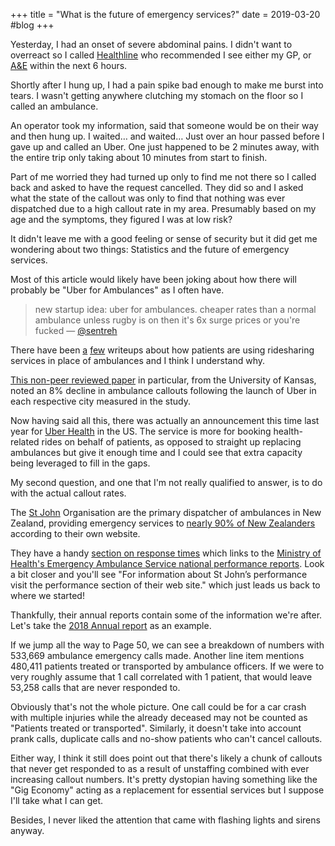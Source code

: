 +++
title = "What is the future of emergency services?"
date = 2019-03-20
#blog
+++

Yesterday, I had an onset of severe abdominal pains. I didn't want to overreact so I called [Healthline](https://www.health.govt.nz/your-health/services-and-support/health-care-services/healthline) who recommended I see either my GP, or [A&E](https://en.wikipedia.org/wiki/Emergency_department) within the next 6 hours.

Shortly after I hung up, I had a pain spike bad enough to make me burst into tears. I wasn't getting anywhere clutching my stomach on the floor so I called an ambulance.

An operator took my information, said that someone would be on their way and then hung up. I waited… and waited… Just over an hour passed before I gave up and called an Uber. One just happened to be 2 minutes away, with the entire trip only taking about 10 minutes from start to finish.

Part of me worried they had turned up only to find me not there so I called back and asked to have the request cancelled. They did so and I asked what the state of the callout was only to find that nothing was ever dispatched due to a high callout rate in my area. Presumably based on my age and the symptoms, they figured I was at low risk?

It didn't leave me with a good feeling or sense of security but it did get me wondering about two things: Statistics and the future of emergency services.

Most of this article would likely have been joking about how there will probably be "Uber for Ambulances" as I often have.

> new startup idea: uber for ambulances. cheaper rates than a normal ambulance unless rugby is on then it's 6x surge prices or you're fucked — [@sentreh](https://twitter.com/sentreh)

There have been [a](https://www.nytimes.com/2018/10/01/upshot/uber-lyft-and-the-urgency-of-saving-money-on-ambulances.html) [few](https://www.buzzfeednews.com/article/carolineodonovan/taking-uber-lyft-emergency-room-legal-liabilities) writeups about how patients are using ridesharing services in place of ambulances and I think I understand why.

[This non-peer reviewed paper](http://www2.ku.edu/~kuwpaper/2017Papers/201708.pdf) in particular, from the University of Kansas, noted an 8% decline in ambulance callouts following the launch of Uber in each respective city measured in the study.

Now having said all this, there was actually an announcement this time last year for [Uber Health](https://www.uber.com/newsroom/uber-health/) in the US. The service is more for booking health-related rides on behalf of patients, as opposed to straight up replacing ambulances but give it enough time and I could see that extra capacity being leveraged to fill in the gaps.

My second question, and one that I'm not really qualified to answer, is to do with the actual callout rates.

The [St John](https://en.wikipedia.org/wiki/St_John_New_Zealand) Organisation are the primary dispatcher of ambulances in New Zealand, providing emergency services to [nearly 90% of New Zealanders](https://www.stjohn.org.nz/What-we-do/St-John-Ambulance-Services/) according to their own website.

They have a handy [section on response times](https://www.stjohn.org.nz/News--Info/Our-Performance/Response-Times/) which links to the [Ministry of Health's Emergency Ambulance Service national performance reports](https://www.health.govt.nz/new-zealand-health-system/key-health-sector-organisations-and-people/naso-national-ambulance-sector-office/emergency-ambulance-services-eas/performance-quality-and-safety/emergency-ambulance-service-national-performance-reports). Look a bit closer and you'll see "For information about St John’s performance visit the performance section of their web site." which just leads us back to where we started!

Thankfully, their annual reports contain some of the information we're after. Let's take the [2018 Annual report](https://www.stjohn.org.nz/globalassets/documents/publications/annual-report/stj-annual-report_2018_lq.pdf) as an example.

If we jump all the way to Page 50, we can see a breakdown of numbers with 533,669 ambulance emergency calls made. Another line item mentions 480,411 patients treated or transported by ambulance officers. If we were to very roughly assume that 1 call correlated with 1 patient, that would leave 53,258 calls that are never responded to.

Obviously that's not the whole picture. One call could be for a car crash with multiple injuries while the already deceased may not be counted as "Patients treated or transported". Similarly, it doesn't take into account prank calls, duplicate calls and no-show patients who can't cancel callouts.

Either way, I think it still does point out that there's likely a chunk of callouts that never get responded to as a result of unstaffing combined with ever increasing callout numbers. It's pretty dystopian having something like the "Gig Economy" acting as a replacement for essential services but I suppose I'll take what I can get.

Besides, I never liked the attention that came with flashing lights and sirens anyway.